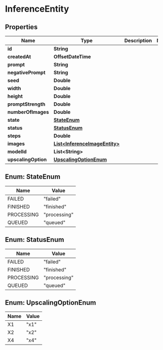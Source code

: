 

# InferenceEntity


## Properties

| Name | Type | Description | Notes |
|------------ | ------------- | ------------- | -------------|
|**id** | **String** |  |  |
|**createdAt** | **OffsetDateTime** |  |  |
|**prompt** | **String** |  |  |
|**negativePrompt** | **String** |  |  |
|**seed** | **Double** |  |  |
|**width** | **Double** |  |  |
|**height** | **Double** |  |  |
|**promptStrength** | **Double** |  |  |
|**numberOfImages** | **Double** |  |  |
|**state** | [**StateEnum**](#StateEnum) |  |  |
|**status** | [**StatusEnum**](#StatusEnum) |  |  |
|**steps** | **Double** |  |  |
|**images** | [**List&lt;InferenceImageEntity&gt;**](InferenceImageEntity.md) |  |  |
|**modelId** | **List&lt;String&gt;** |  |  |
|**upscalingOption** | [**UpscalingOptionEnum**](#UpscalingOptionEnum) |  |  |



## Enum: StateEnum

| Name | Value |
|---- | -----|
| FAILED | &quot;failed&quot; |
| FINISHED | &quot;finished&quot; |
| PROCESSING | &quot;processing&quot; |
| QUEUED | &quot;queued&quot; |



## Enum: StatusEnum

| Name | Value |
|---- | -----|
| FAILED | &quot;failed&quot; |
| FINISHED | &quot;finished&quot; |
| PROCESSING | &quot;processing&quot; |
| QUEUED | &quot;queued&quot; |



## Enum: UpscalingOptionEnum

| Name | Value |
|---- | -----|
| X1 | &quot;x1&quot; |
| X2 | &quot;x2&quot; |
| X4 | &quot;x4&quot; |



